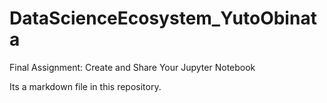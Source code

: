 # DataScienceEcosystem_YutoObinata

Final Assignment: Create and Share Your Jupyter Notebook

Its a markdown file in this repository.
